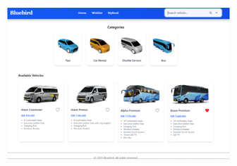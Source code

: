 ![alt text](https://github.com/mraansyah/Bluebird-Frontend_Task/blob/main/public/HomePage.png?raw=true)
